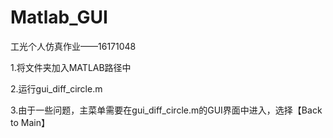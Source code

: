 # Matlab_GUI
工光个人仿真作业——16171048

1.将文件夹加入MATLAB路径中

2.运行gui_diff_circle.m

3.由于一些问题，主菜单需要在gui_diff_circle.m的GUI界面中进入，选择【Back to Main】
